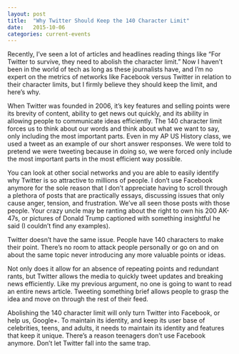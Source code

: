 ```yaml
---
layout: post
title:  "Why Twitter Should Keep the 140 Character Limit"
date:   2015-10-06
categories: current-events
---
```

Recently, I’ve seen a lot of articles and headlines reading things like “For
Twitter to survive, they need to abolish the character limit.” Now I haven’t
been in the world of tech as long as these journalists have, and I’m no expert
on the metrics of networks like Facebook versus Twitter in relation to their
character limits, but I firmly believe they should keep the limit, and here’s
why.

When Twitter was founded in 2006, it’s key features and selling points were its
brevity of content, ability to get news out quickly, and its ability in allowing
people to communicate ideas efficiently. The 140 character limit forces us to
think about our words and think about what we want to say, only including the
most important parts. Even in my AP US History class, we used a tweet as an
example of our short answer responses. We were told to pretend we were tweeting
because in doing so, we were forced only include the most important parts in the
most efficient way possible.

You can look at other social networks and you are able to easily identify why
Twitter is so attractive to millions of people. I don’t use Facebook anymore for
the sole reason that I don’t appreciate having to scroll through a plethora of
posts that are practically essays, discussing issues that only cause anger,
tension, and frustration. We’ve all seen those posts with those people. Your
crazy uncle may be ranting about the right to own his 200 AK-47s, or pictures of
Donald Trump captioned with something insightful he said (I couldn’t find any
examples).

Twitter doesn’t have the same issue. People have 140 characters to make their
point. There’s no room to attack people personally or go on and on about the
same topic never introducing any more valuable points or ideas.

Not only does it allow for an absence of repeating points and redundant rants,
but Twitter allows the media to quickly tweet updates and breaking news
efficiently. Like my previous argument, no one is going to want to read an
entire news article. Tweeting something brief allows people to grasp the idea
and move on through the rest of their feed.

Abolishing the 140 character limit will only turn Twitter into Facebook, or help
us, Google+. To maintain its identity, and keep its user base of celebrities,
teens, and adults, it needs to maintain its identity and features that keep it
unique. There’s a reason teenagers don’t use Facebook anymore. Don’t let Twitter
fall into the same trap.
